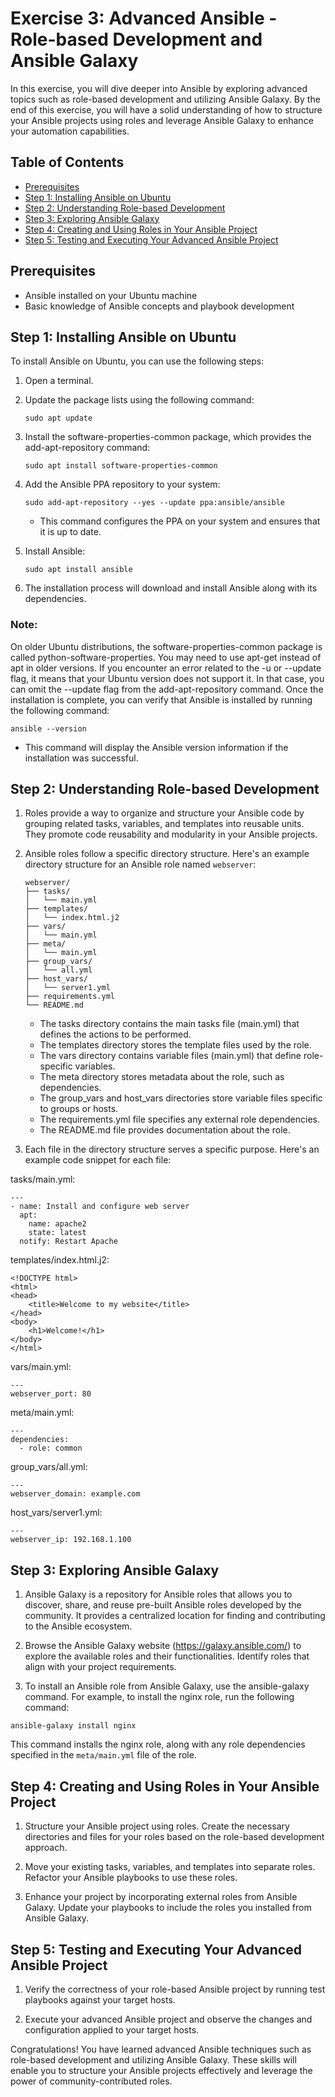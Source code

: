 # Exercise 3: Advanced Ansible - Role-based Development and Ansible Galaxy

In this exercise, you will dive deeper into Ansible by exploring advanced topics such as role-based development and utilizing Ansible Galaxy. By the end of this exercise, you will have a solid understanding of how to structure your Ansible projects using roles and leverage Ansible Galaxy to enhance your automation capabilities.

## Table of Contents

- [Prerequisites](#prerequisites)
- [Step 1: Installing Ansible on Ubuntu](#step-1-installing-ansible-on-ubuntu)
- [Step 2: Understanding Role-based Development](#step-2-understanding-role-based-development)
- [Step 3: Exploring Ansible Galaxy](#step-3-exploring-ansible-galaxy)
- [Step 4: Creating and Using Roles in Your Ansible Project](#step-4-creating-and-using-roles-in-your-ansible-project)
- [Step 5: Testing and Executing Your Advanced Ansible Project](#step-5-testing-and-executing-your-advanced-ansible-project)

## Prerequisites

- Ansible installed on your Ubuntu machine
- Basic knowledge of Ansible concepts and playbook development

## Step 1: Installing Ansible on Ubuntu
To install Ansible on Ubuntu, you can use the following steps:

1. Open a terminal.

2. Update the package lists using the following command:
   ```
   sudo apt update
   ```
3. Install the software-properties-common package, which provides the add-apt-repository command:
   ```
   sudo apt install software-properties-common
   ```
4. Add the Ansible PPA repository to your system:
   ```
   sudo add-apt-repository --yes --update ppa:ansible/ansible
   ```
   - This command configures the PPA on your system and ensures that it is up to date.

6. Install Ansible:
   ```
   sudo apt install ansible
   ```
7. The installation process will download and install Ansible along with its dependencies.

### Note:
On older Ubuntu distributions, the software-properties-common package is called python-software-properties. You may need to use apt-get instead of apt in older versions.
If you encounter an error related to the -u or --update flag, it means that your Ubuntu version does not support it. In that case, you can omit the --update flag from the add-apt-repository command.
Once the installation is complete, you can verify that Ansible is installed by running the following command:
```
ansible --version
```
- This command will display the Ansible version information if the installation was successful.

## Step 2: Understanding Role-based Development

1. Roles provide a way to organize and structure your Ansible code by grouping related tasks, variables, and templates into reusable units. They promote code reusability and modularity in your Ansible projects.

2. Ansible roles follow a specific directory structure. Here's an example directory structure for an Ansible role named `webserver`:

   ```
   webserver/
   ├── tasks/
   │   └── main.yml
   ├── templates/
   │   └── index.html.j2
   ├── vars/
   │   └── main.yml
   ├── meta/
   │   └── main.yml
   ├── group_vars/
   │   └── all.yml
   ├── host_vars/
   │   └── server1.yml
   ├── requirements.yml
   └── README.md
   ```
   - The tasks directory contains the main tasks file (main.yml) that defines the actions to be performed.
   - The templates directory stores the template files used by the role.
   - The vars directory contains variable files (main.yml) that define role-specific variables.
   - The meta directory stores metadata about the role, such as dependencies.
   - The group_vars and host_vars directories store variable files specific to groups or hosts.
   - The requirements.yml file specifies any external role dependencies.
   - The README.md file provides documentation about the role.

3. Each file in the directory structure serves a specific purpose. Here's an example code snippet for each file:

tasks/main.yml:

```
---
- name: Install and configure web server
  apt:
    name: apache2
    state: latest
  notify: Restart Apache
```
templates/index.html.j2:
```
<!DOCTYPE html>
<html>
<head>
    <title>Welcome to my website</title>
</head>
<body>
    <h1>Welcome!</h1>
</body>
</html>
```

vars/main.yml:

```
---
webserver_port: 80
```
meta/main.yml:

```
---
dependencies:
  - role: common
```
group_vars/all.yml:

```
---
webserver_domain: example.com
```
host_vars/server1.yml:

```
---
webserver_ip: 192.168.1.100
```

## Step 3: Exploring Ansible Galaxy
1. Ansible Galaxy is a repository for Ansible roles that allows you to discover, share, and reuse pre-built Ansible roles developed by the community. It provides a centralized location for finding and contributing to the Ansible ecosystem.

2. Browse the Ansible Galaxy website (https://galaxy.ansible.com/) to explore the available roles and their functionalities. Identify roles that align with your project requirements.

3. To install an Ansible role from Ansible Galaxy, use the ansible-galaxy command. For example, to install the nginx role, run the following command:

```
ansible-galaxy install nginx
```
This command installs the nginx role, along with any role dependencies specified in the `meta/main.yml` file of the role.

## Step 4: Creating and Using Roles in Your Ansible Project
1. Structure your Ansible project using roles. Create the necessary directories and files for your roles based on the role-based development approach.

2. Move your existing tasks, variables, and templates into separate roles. Refactor your Ansible playbooks to use these roles.

3. Enhance your project by incorporating external roles from Ansible Galaxy. Update your playbooks to include the roles you installed from Ansible Galaxy.

## Step 5: Testing and Executing Your Advanced Ansible Project
1. Verify the correctness of your role-based Ansible project by running test playbooks against your target hosts.

2. Execute your advanced Ansible project and observe the changes and configuration applied to your target hosts.

Congratulations! You have learned advanced Ansible techniques such as role-based development and utilizing Ansible Galaxy. These skills will enable you to structure your Ansible projects effectively and leverage the power of community-contributed roles.
